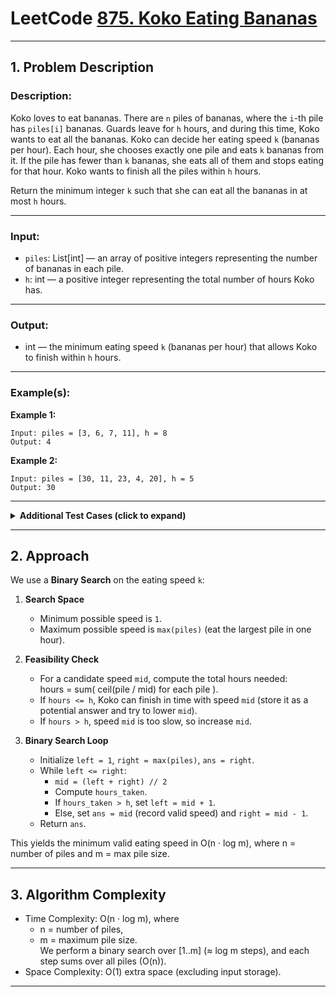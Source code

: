 # LeetCode [875. Koko Eating Bananas](https://leetcode.com/problems/koko-eating-bananas/)

---

## 1. Problem Description

### Description:
Koko loves to eat bananas. There are `n` piles of bananas, where the `i`-th pile has `piles[i]` bananas. Guards leave for `h` hours, and during this time, Koko wants to eat all the bananas. Koko can decide her eating speed `k` (bananas per hour). Each hour, she chooses exactly one pile and eats `k` bananas from it. If the pile has fewer than `k` bananas, she eats all of them and stops eating for that hour. Koko wants to finish all the piles within `h` hours.  

Return the minimum integer `k` such that she can eat all the bananas in at most `h` hours.

---

### Input:
- `piles`: List[int] — an array of positive integers representing the number of bananas in each pile.
- `h`: int — a positive integer representing the total number of hours Koko has.

---

### Output:
- int — the minimum eating speed `k` (bananas per hour) that allows Koko to finish within `h` hours.

---

### Example(s):
**Example 1:**
```
Input: piles = [3, 6, 7, 11], h = 8
Output: 4
```

**Example 2:**
```
Input: piles = [30, 11, 23, 4, 20], h = 5
Output: 30
```

---

<details>
<summary><strong>Additional Test Cases (click to expand)</strong></summary>

**Test Case 1:**
```
Input: piles = [1, 1, 1, 1], h = 4
Output: 1
Explanation: With speed k = 1, Koko spends exactly 4 hours, one banana per hour.
```

**Test Case 2:**
```
Input: piles = [1000000000], h = 2
Output: 500000000
Explanation: She needs to split one huge pile in 2 hours.
```

**Test Case 3:**
```
Input: piles = [5, 5, 5, 5, 5], h = 5
Output: 5
Explanation: She must eat one full pile per hour.
```

**Test Case 4:**
```
Input: piles = [312884470], h = 968709470
Output: 1
Explanation: Plenty of time, so she can eat slowly.
```

</details>

---

## 2. Approach

We use a **Binary Search** on the eating speed `k`:

1. **Search Space**  
   - Minimum possible speed is `1`.  
   - Maximum possible speed is `max(piles)` (eat the largest pile in one hour).

2. **Feasibility Check**  
   - For a candidate speed `mid`, compute the total hours needed:  
     hours = sum( ceil(pile / mid) for each pile ).  
   - If `hours <= h`, Koko can finish in time with speed `mid` (store it as a potential answer and try to lower `mid`).  
   - If `hours > h`, speed `mid` is too slow, so increase `mid`.

3. **Binary Search Loop**  
   - Initialize `left = 1`, `right = max(piles)`, `ans = right`.  
   - While `left <= right`:  
     - `mid = (left + right) // 2`  
     - Compute `hours_taken`.  
     - If `hours_taken > h`, set `left = mid + 1`.  
     - Else, set `ans = mid` (record valid speed) and `right = mid - 1`.  
   - Return `ans`.

This yields the minimum valid eating speed in O(n · log m), where n = number of piles and m = max pile size.

---

## 3. Algorithm Complexity

- Time Complexity: O(n · log m), where  
  - n = number of piles,  
  - m = maximum pile size.  
  We perform a binary search over [1..m] (≈ log m steps), and each step sums over all piles (O(n)).  
- Space Complexity: O(1) extra space (excluding input storage).

---

